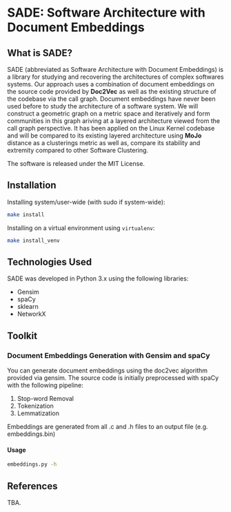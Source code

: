 # SADE: Software Architecture with Document Embeddings

## What is SADE? 

SADE (abbreviated as Software Architecture with Document Embeddings) is a library for studying and recovering the architectures of complex softwares systems. Our approach uses a combination of document embeddings on the source code provided by **Doc2Vec** as well as the existing structure of the codebase via the call graph. Document embeddings have never been used before to study the architecture of a software system. We will construct a geometric graph on a metric space and iteratively and form communities in this graph ariving at a layered architecture viewed from the call graph perspective. It has been applied on the Linux Kernel codebase and will be compared to its existing layered architecture using **MoJo** distance as a clusterings metric as well as, compare its stability and extremity compared to other Software Clustering. 

The software is released under the MIT License. 

## Installation 

Installing system/user-wide (with sudo if system-wide):

```bash
make install
```

Installing on a virtual environment using `virtualenv`:

```bash
make install_venv
```



## Technologies Used

SADE was developed in Python 3.x using the following libraries:

* Gensim
* spaCy
* sklearn
* NetworkX





## Toolkit

### Document Embeddings Generation with Gensim and spaCy

You can generate document embeddings using the doc2vec algorithm provided via gensim. The source code is initially preprocessed with spaCy with the following pipeline:

1. Stop-word Removal
2. Tokenization
3. Lemmatization

Embeddings are generated from all .c and .h files to an output file (e.g. embeddings.bin)

#### Usage

```bash
embeddings.py -h
```



## References

TBA.

